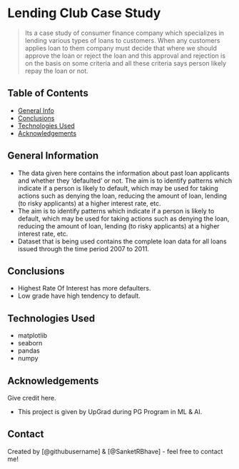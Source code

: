 # Lending Club Case Study
> Its a case study of consumer finance company which specializes in lending various types of loans to customers. When any customers applies loan to them company must decide that where we should approve the loan or reject the loan and this approval and rejection is on the basis on some criteria and all these criteria says person likely repay the loan or not.


## Table of Contents
* [General Info](#general-information)
* [Conclusions](#conclusions)
* [Technologies Used](#technologies-used)
* [Acknowledgements](#acknowledgements)

<!-- You can include any other section that is pertinent to your problem -->

## General Information
- The data given here contains the information about past loan applicants and whether they ‘defaulted’ or not. The aim is to identify patterns which indicate if a person is likely to default, which may be used for taking actions such as denying the loan, reducing the amount of loan, lending (to risky applicants) at a higher interest rate, etc.
- The aim is to identify patterns which indicate if a person is likely to default, which may be used for taking actions such as denying the loan, reducing the amount of loan, lending (to risky applicants) at a higher interest rate, etc.
- Dataset that is being used contains the complete loan data for all loans issued through the time period 2007 to 2011.

<!-- You don't have to answer all the questions - just the ones relevant to your project. -->

## Conclusions
- Highest Rate Of Interest has more defaulters.
- Low grade have high tendency to default.

<!-- You don't have to answer all the questions - just the ones relevant to your project. -->


## Technologies Used
- matplotlib
- seaborn
- pandas
- numpy

<!-- As the libraries versions keep on changing, it is recommended to mention the version of library used in this project -->

## Acknowledgements
Give credit here.
- This project is given by UpGrad during PG Program in ML & AI.


## Contact
Created by [@githubusername] & [@SanketRBhave] - feel free to contact me!


<!-- Optional -->
<!-- ## License -->
<!-- This project is open source and available under the [... License](). -->

<!-- You don't have to include all sections - just the one's relevant to your project -->